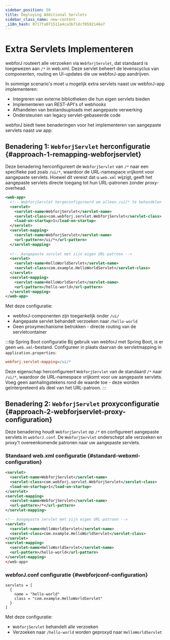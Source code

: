 ```yaml
---
sidebar_position: 50
title: Deploying Additional Servlets
sidebar_class_name: new-content
_i18n_hash: 0717fa071511a4ca3b71dcf0592146e7
---
```

<!-- vale off -->
# Extra Servlets Implementeren <DocChip chip='since' label='25.02' />
<!-- vale on -->

webforJ routeert alle verzoeken via `WebforjServlet`, dat standaard is toegewezen aan `/*` in web.xml. Deze servlet beheert de levenscyclus van componenten, routing en UI-updates die uw webforJ-app aandrijven.

In sommige scenario's moet u mogelijk extra servlets naast uw webforJ-app implementeren:
- Integreren van externe bibliotheken die hun eigen servlets bieden
- Implementeren van REST-API's of webhooks
- Afhandelen van bestandsuploads met aangepaste verwerking
- Ondersteunen van legacy servlet-gebaseerde code

webforJ biedt twee benaderingen voor het implementeren van aangepaste servlets naast uw app:

## Benadering 1: `WebforjServlet` herconfiguratie {#approach-1-remapping-webforjservlet}

Deze benadering herconfigureert de `WebforjServlet` van `/*` naar een specifieke pad zoals `/ui/*`, waardoor de URL-namespace vrijkomt voor aangepaste servlets. Hoewel dit vereist dat u `web.xml` wijzigt, geeft het aangepaste servlets directe toegang tot hun URL-patronen zonder proxy-overhead.

```xml
<web-app>
  <!-- WebforjServlet hergeconfigureerd om alleen /ui/* te behandelen -->
  <servlet>
    <servlet-name>WebforjServlet</servlet-name>
    <servlet-class>com.webforj.servlet.WebforjServlet</servlet-class>
    <load-on-startup>1</load-on-startup>
  </servlet>
  <servlet-mapping>
    <servlet-name>WebforjServlet</servlet-name>
    <url-pattern>/ui/*</url-pattern>
  </servlet-mapping>
  
  <!-- Aangepaste servlet met zijn eigen URL-patroon -->
  <servlet>
    <servlet-name>HelloWorldServlet</servlet-name>
    <servlet-class>com.example.HelloWorldServlet</servlet-class>
  </servlet>
  <servlet-mapping>
    <servlet-name>HelloWorldServlet</servlet-name>
    <url-pattern>/hello-world</url-pattern>
  </servlet-mapping>
</web-app>
```

Met deze configuratie:
- webforJ-componenten zijn toegankelijk onder `/ui/`
- Aangepaste servlet behandelt verzoeken naar `/hello-world`
- Geen proxymechanisme betrokken - directe routing van de servletcontainer

:::tip Spring Boot configuratie
Bij gebruik van webforJ met Spring Boot, is er geen `web.xml`-bestand. Configureer in plaats daarvan de servletmapping in `application.properties`:

```Ini
webforj.servlet-mapping=/ui/*
```

Deze eigenschap herconfigureert `WebforjServlet` van de standaard `/*` naar `/ui/*`, waardoor de URL-namespace vrijkomt voor uw aangepaste servlets. Voeg geen aanhalingstekens rond de waarde toe - deze worden geïnterpreteerd als deel van het URL-patroon.
:::

## Benadering 2: `WebforjServlet` proxyconfiguratie {#approach-2-webforjservlet-proxy-configuration}

Deze benadering houdt `WebforjServlet` op `/*` en configureert aangepaste servlets in `webforJ.conf`. De `WebforjServlet` onderschept alle verzoeken en proxy't overeenkomende patronen naar uw aangepaste servlets.

### Standaard web.xml configuratie {#standard-webxml-configuration}

```xml
<servlet>
  <servlet-name>WebforjServlet</servlet-name>
  <servlet-class>com.webforj.servlet.WebforjServlet</servlet-class>
  <load-on-startup>1</load-on-startup>
</servlet>
<servlet-mapping>
  <servlet-name>WebforjServlet</servlet-name>
  <url-pattern>/*</url-pattern>
</servlet-mapping>

<!-- Aangepaste servlet met zijn eigen URL-patroon -->
<servlet>
  <servlet-name>HelloWorldServlet</servlet-name>
  <servlet-class>com.example.HelloWorldServlet</servlet-class>
</servlet>
<servlet-mapping>
  <servlet-name>HelloWorldServlet</servlet-name>
  <url-pattern>/hello-world</url-pattern>
</servlet-mapping>
</web-app>
```

### webforJ.conf configuratie {#webforjconf-configuration}

```hocon
servlets = [
  {
    name = "hello-world"
    class = "com.example.HelloWorldServlet"
  }
]
```

Met deze configuratie:
- `WebforjServlet` behandelt alle verzoeken
- Verzoeken naar `/hello-world` worden geproxyd naar `HelloWorldServlet`
